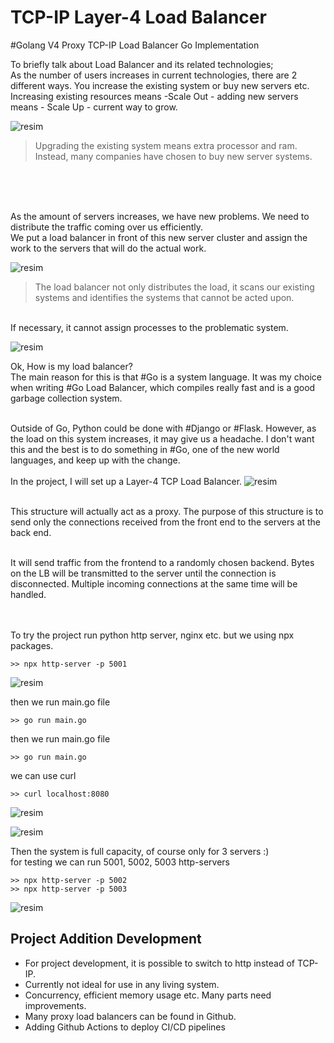 # TCP-IP Layer-4 Load Balancer
#Golang V4 Proxy TCP-IP Load Balancer Go Implementation 



To briefly talk about Load Balancer and its related technologies; <br/>
As the number of users increases in current technologies, there are 2 different ways. You increase the existing system or buy new servers etc.
Increasing existing resources means -Scale Out - adding new servers means - Scale Up - current way to grow.

![resim](https://user-images.githubusercontent.com/40759486/177352382-d58a9236-99f9-4585-913f-35226e9cbf00.png)


>  Upgrading the existing system means extra processor and ram. Instead, many companies have chosen to buy new server systems.

<br/><br/><br/>

As the amount of servers increases, we have new problems. We need to distribute the traffic coming over us efficiently. <br/>
We put a load balancer in front of this new server cluster and assign the work to the servers that will do the actual work.

![resim](https://user-images.githubusercontent.com/40759486/177360620-d76d993d-f57c-489f-8117-11bbefc8cfe1.png)

> The load balancer not only distributes the load, it scans our existing systems and identifies the systems that cannot be acted upon. 
 
<br> If necessary, it cannot assign processes to the problematic system.


![resim](https://user-images.githubusercontent.com/40759486/177361679-e0489af7-ba53-4cf1-9e57-5439d8c196e4.png)

Ok, How is my load balancer? <br>
The main reason for this is that #Go is a system language. It was my choice when writing #Go Load Balancer, which compiles really fast and is a good garbage collection system.

<br>Outside of Go, Python could be done with #Django or #Flask. However, as the load on this system increases, it may give us a headache. I don't want this and the best is to do something in #Go, one of the new world languages, and keep up with the change.
<br> <br>
In the project, I will set up a Layer-4 TCP Load Balancer.
![resim](https://user-images.githubusercontent.com/40759486/177363488-dcc27a15-b1b9-4fbd-8e01-a563e8805197.png)


<br>This structure will actually act as a proxy.
The purpose of this structure is to send only the connections received from the front end to the servers at the back end. <br> <br>

It will send traffic from the frontend to a randomly chosen backend. Bytes on the LB will be transmitted to the server until the connection is disconnected. Multiple incoming connections at the same time will be handled.

<br> <br> 
To try the project run python http server, nginx etc. but we using npx packages. 
```
>> npx http-server -p 5001
```

![resim](https://user-images.githubusercontent.com/40759486/177364603-3efeebc0-6ab8-405a-9206-8da32b1c0b6f.png)


then we run main.go file
```
>> go run main.go
```



then we run main.go file
```
>> go run main.go 
```

we can use curl 
```
>> curl localhost:8080
```

![resim](https://user-images.githubusercontent.com/40759486/177364792-20f715e5-f0f9-4c15-b8d7-e1d8eee65dc3.png)


![resim](https://user-images.githubusercontent.com/40759486/177364813-1e680ed3-2d9c-47a1-a302-191a7efb9960.png)


Then the system is full capacity, of course only for 3 servers :) 
<br>
for testing we can run 5001, 5002, 5003 http-servers
```
>> npx http-server -p 5002
>> npx http-server -p 5003
```

![resim](https://user-images.githubusercontent.com/40759486/177365161-acfaa09a-6e5a-4ff5-8157-df8e3904eafb.png)


## Project Addition Development
- For project development, it is possible to switch to http instead of TCP-IP.
- Currently not ideal for use in any living system.
- Concurrency, efficient memory usage etc. Many parts need improvements.
- Many proxy load balancers can be found in Github.
- Adding Github Actions to deploy CI/CD pipelines


